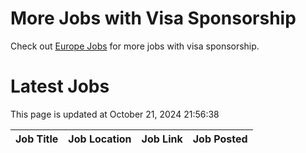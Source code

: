 # More Jobs with Visa Sponsorship

Check out [Europe Jobs](https://github.com/sureshparimi/europejobs#latest-jobs) for more jobs with visa sponsorship.

# Latest Jobs

This page is updated at October 21, 2024 21:56:38

| Job Title | Job Location | Job Link | Job Posted |
| --- | --- | --- | --- |
